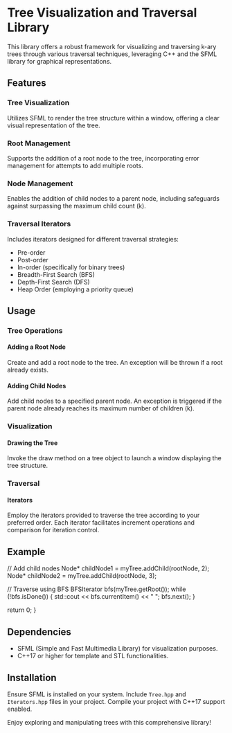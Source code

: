 # Tree Visualization and Traversal Library

This library offers a robust framework for visualizing and traversing k-ary trees through various traversal techniques, leveraging C++ and the SFML library for graphical representations.

## Features

### Tree Visualization
Utilizes SFML to render the tree structure within a window, offering a clear visual representation of the tree.

### Root Management
Supports the addition of a root node to the tree, incorporating error management for attempts to add multiple roots.

### Node Management
Enables the addition of child nodes to a parent node, including safeguards against surpassing the maximum child count (k).

### Traversal Iterators
Includes iterators designed for different traversal strategies:
- Pre-order
- Post-order
- In-order (specifically for binary trees)
- Breadth-First Search (BFS)
- Depth-First Search (DFS)
- Heap Order (employing a priority queue)

## Usage

### Tree Operations

#### Adding a Root Node
Create and add a root node to the tree. An exception will be thrown if a root already exists.

#### Adding Child Nodes
Add child nodes to a specified parent node. An exception is triggered if the parent node already reaches its maximum number of children (k).

### Visualization

#### Drawing the Tree
Invoke the draw method on a tree object to launch a window displaying the tree structure.

### Traversal

#### Iterators
Employ the iterators provided to traverse the tree according to your preferred order. Each iterator facilitates increment operations and comparison for iteration control.

## Example
// Add child nodes
Node<int>* childNode1 = myTree.addChild(rootNode, 2);
Node<int>* childNode2 = myTree.addChild(rootNode, 3);

// Traverse using BFS
BFSIterator<int> bfs(myTree.getRoot());
while (!bfs.isDone()) {
    std::cout << bfs.currentItem() << " ";
    bfs.next();
}

return 0;
}

## Dependencies

- SFML (Simple and Fast Multimedia Library) for visualization purposes.
- C++17 or higher for template and STL functionalities.

## Installation

Ensure SFML is installed on your system. Include `Tree.hpp` and `Iterators.hpp` files in your project. Compile your project with C++17 support enabled.

Enjoy exploring and manipulating trees with this comprehensive library!

